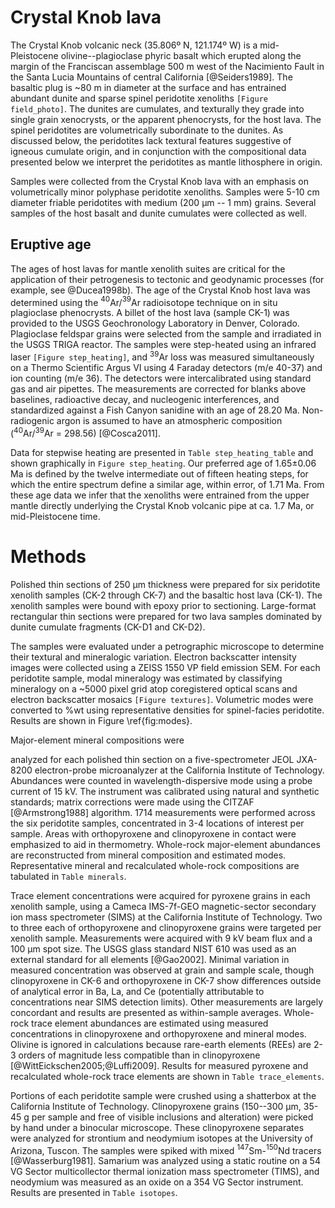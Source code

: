 # Crystal Knob lava

The Crystal Knob volcanic neck (35.806º N, 121.174º W) is a mid-Pleistocene
olivine--plagioclase phyric basalt which erupted along the margin of the
Franciscan assemblage 500 m west of the Nacimiento Fault in the Santa Lucia
Mountains of central California [@Seiders1989]. The basaltic plug is ~80
m in diameter at the surface and has entrained abundant dunite and sparse
spinel peridotite xenoliths `[Figure field_photo]`. The dunites are cumulates, and
texturally they grade into single grain xenocrysts, or the apparent
phenocrysts, for the host lava. The spinel peridotites are volumetrically
subordinate to the dunites. As discussed below, the peridotites lack textural
features suggestive of igneous cumulate origin, and in conjunction with the
compositional data presented below we interpret the peridotites as mantle
lithosphere in origin.

Samples were collected from the Crystal Knob lava with an
emphasis on volumetrically minor polyphase peridotite xenoliths. Samples
were 5-10 cm diameter friable peridotites with medium (200 µm -- 1 mm)
grains. Several samples of the host basalt and dunite cumulates were
collected as well.

## Eruptive age

The ages of host lavas for mantle xenolith suites are critical for the
application of their petrogenesis to tectonic and geodynamic processes
(for example, see @Ducea1998b).
The age of the Crystal Knob host lava was determined
using the $^{40}$Ar/$^{39}$Ar radioisotope technique on in situ <!--?--> 
plagioclase phenocrysts. A billet
of the host lava (sample CK-1) was provided to the USGS Geochronology
Laboratory in Denver, Colorado. Plagioclase feldspar grains
were selected from the sample and irradiated in the USGS TRIGA reactor.
The samples were
step-heated using an infrared laser `[Figure step_heating]`, and $^{39}$Ar loss was
measured simultaneously on a Thermo Scientific Argus VI using 4 Faraday
detectors (m/e 40-37) and ion counting (m/e 36). The detectors were
intercalibrated using standard gas and air pipettes. The measurements
are corrected for blanks above baselines, radioactive decay, and
nucleogenic interferences, and standardized against a Fish Canyon
sanidine with an age of 28.20 Ma. Non-radiogenic argon is assumed to have
an atmospheric composition ($^{40}$Ar/$^{39}$Ar = 298.56) [@Cosca2011].

Data for stepwise heating are presented in `Table step_heating_table`
and shown graphically in `Figure step_heating`.
Our preferred age of 1.65±0.06 Ma is defined
by the twelve intermediate out of fifteen heating steps, for which the
entire spectrum define a similar age, within error, of 1.71 Ma. From
these age data we infer that the xenoliths were entrained
from the upper mantle directly underlying the Crystal
Knob volcanic pipe at ca. 1.7 Ma,
or mid-Pleistocene time.

Methods
=======

Polished thin sections of 250 µm thickness were
prepared for six peridotite xenolith samples
(CK-2 through CK-7) and the basaltic host lava (CK-1). The
xenolith samples were bound with epoxy prior to sectioning.
Large-format rectangular thin sections were prepared for two lava samples dominated
by dunite cumulate fragments (CK-D1 and CK-D2).

The samples were evaluated under a petrographic microscope to determine
their textural and mineralogic variation. Electron backscatter intensity
images were collected using a ZEISS 1550 VP field emission SEM. For each
peridotite sample, modal mineralogy was estimated by classifying mineralogy on a
\~5000 pixel grid atop coregistered optical scans and electron
backscatter mosaics `[Figure textures]`. Volumetric modes were converted
to %wt using representative densities for spinel-facies
peridotite. <!--Maybe show these densities? --> Results are shown in
Figure \ref{fig:modes}. <!--Should make a table about this-->

<!--[[textures]]-->

<!--[[sample_petrography]]-->

<!-- ## Electron microprobe --> Major-element mineral compositions were
analyzed for each polished thin section on a five-spectrometer JEOL JXA-8200
electron-probe microanalyzer at the California Institute of Technology.
Abundances were counted in wavelength-dispersive mode using a probe
current of 15 kV. The instrument was calibrated using natural and
synthetic standards; matrix corrections were made using the CITZAF
[@Armstrong1988] algorithm. 1714 measurements were performed across the
six peridotite samples, concentrated in 3-4 locations of interest per
sample. <!-- 403 measurements of dunites and the basalt host were also taken,
but are not reported in this study. -->
Areas with orthopyroxene and clinopyroxene in contact were emphasized to
aid in thermometry. Whole-rock major-element abundances are
reconstructed from mineral composition and estimated modes.
Representative mineral and recalculated whole-rock compositions are
tabulated in `Table minerals`.

<!-- ## SIMS -->
Trace element concentrations were acquired for pyroxene grains
in each xenolith sample,
using a Cameca IMS-7f-GEO magnetic-sector secondary ion mass
spectrometer (SIMS) at the California Institute of Technology. Two to
three each of orthopyroxene and clinopyroxene grains were targeted per
xenolith sample. Measurements were acquired with 9 kV beam flux and a
100 µm spot size. The USGS glass standard NIST 610 was used as an
external standard for all elements [@Gao2002]<!-- this ref is for
LA-ICP-MS -->. Minimal variation in measured concentration was observed
at grain and sample scale, though clinopyroxene in CK-6 and
orthopyroxene in CK-7 show differences outside of analytical error in
Ba, La, and Ce (potentially attributable to concentrations near SIMS
detection limits). Other measurements are largely concordant and results
are presented as within-sample averages. Whole-rock trace element
abundances are estimated using measured concentrations in clinopyroxene
and orthopyroxene and mineral modes. Olivine is ignored in calculations
because rare-earth elements (REEs) are 2-3 orders of magnitude less
compatible than in clinopyroxene [@WittEickschen2005;@Luffi2009].
Results for measured pyroxene and recalculated whole-rock trace elements
are shown in `Table trace_elements`.

<!--## Isotopes-->
Portions of each peridotite sample were crushed using
a shatterbox at the California Institute of Technology. Clinopyroxene
grains (150--300 µm, 35-45 g per sample and free of visible
inclusions and alteration) were picked by hand under a binocular
microscope. These clinopyroxene separates were analyzed for strontium
and neodymium isotopes at the University of Arizona, Tuscon. The samples were
spiked with mixed $^{147}$Sm-$^{150}$Nd tracers [@Wasserburg1981]. <!--
Maybe some more info from Mihai? --> Samarium was analyzed using a
static routine on a 54 VG Sector multicollector thermal ionization mass
spectrometer (TIMS), and neodymium was measured as an oxide on a 354 VG
Sector instrument. Results are presented in `Table isotopes`.

